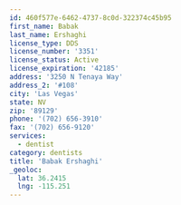 ```yaml
---
id: 460f577e-6462-4737-8c0d-322374c45b95
first_name: Babak
last_name: Ershaghi
license_type: DDS
license_number: '3351'
license_status: Active
license_expiration: '42185'
address: '3250 N Tenaya Way'
address_2: '#108'
city: 'Las Vegas'
state: NV
zip: '89129'
phone: '(702) 656-3910'
fax: '(702) 656-9120'
services:
  - dentist
category: dentists
title: 'Babak Ershaghi'
_geoloc:
  lat: 36.2415
  lng: -115.251
---
```

